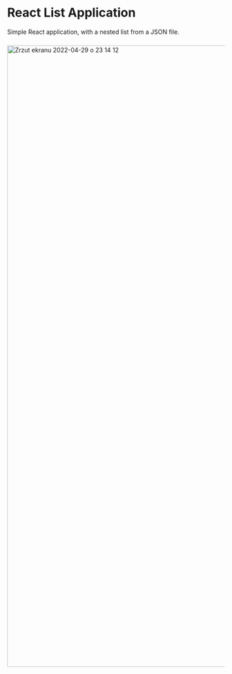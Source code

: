 # React List Application 

Simple React application, with a nested list from a JSON file.

###

<img width="1440" alt="Zrzut ekranu 2022-04-29 o 23 14 12" src="https://user-images.githubusercontent.com/47400438/166121756-7d16861f-4469-49ae-bfdb-60bf0385d624.png">

